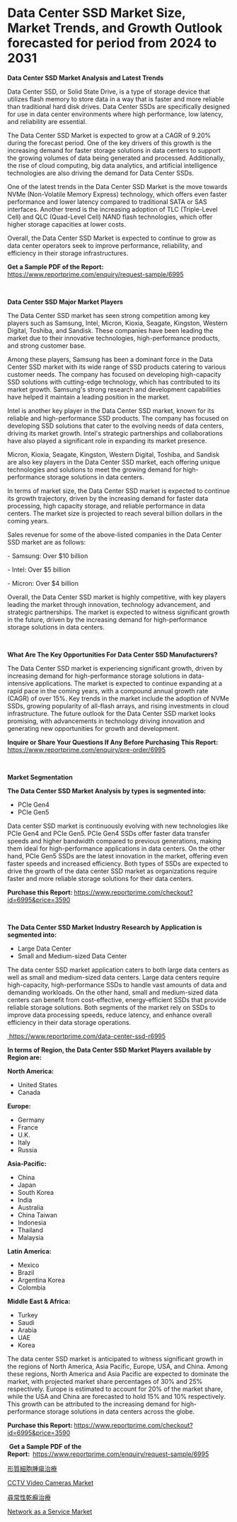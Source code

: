 <p><h1>Data Center SSD Market Size, Market Trends, and Growth Outlook forecasted for period from 2024 to 2031</h1></p><p><strong>Data Center SSD Market Analysis and Latest Trends</strong></p>
<p><p>Data Center SSD, or Solid State Drive, is a type of storage device that utilizes flash memory to store data in a way that is faster and more reliable than traditional hard disk drives. Data Center SSDs are specifically designed for use in data center environments where high performance, low latency, and reliability are essential.</p><p>The Data Center SSD Market is expected to grow at a CAGR of 9.20% during the forecast period. One of the key drivers of this growth is the increasing demand for faster storage solutions in data centers to support the growing volumes of data being generated and processed. Additionally, the rise of cloud computing, big data analytics, and artificial intelligence technologies are also driving the demand for Data Center SSDs.</p><p>One of the latest trends in the Data Center SSD Market is the move towards NVMe (Non-Volatile Memory Express) technology, which offers even faster performance and lower latency compared to traditional SATA or SAS interfaces. Another trend is the increasing adoption of TLC (Triple-Level Cell) and QLC (Quad-Level Cell) NAND flash technologies, which offer higher storage capacities at lower costs.</p><p>Overall, the Data Center SSD Market is expected to continue to grow as data center operators seek to improve performance, reliability, and efficiency in their storage infrastructures.</p></p>
<p><strong>Get a Sample PDF of the Report:&nbsp;</strong> <a href="https://www.reportprime.com/enquiry/request-sample/6995">https://www.reportprime.com/enquiry/request-sample/6995</a></p>
<p>&nbsp;</p>
<p><strong>Data Center SSD Major Market Players</strong></p>
<p><p>The Data Center SSD market has seen strong competition among key players such as Samsung, Intel, Micron, Kioxia, Seagate, Kingston, Western Digital, Toshiba, and Sandisk. These companies have been leading the market due to their innovative technologies, high-performance products, and strong customer base.</p><p>Among these players, Samsung has been a dominant force in the Data Center SSD market with its wide range of SSD products catering to various customer needs. The company has focused on developing high-capacity SSD solutions with cutting-edge technology, which has contributed to its market growth. Samsung's strong research and development capabilities have helped it maintain a leading position in the market.</p><p>Intel is another key player in the Data Center SSD market, known for its reliable and high-performance SSD products. The company has focused on developing SSD solutions that cater to the evolving needs of data centers, driving its market growth. Intel's strategic partnerships and collaborations have also played a significant role in expanding its market presence.</p><p>Micron, Kioxia, Seagate, Kingston, Western Digital, Toshiba, and Sandisk are also key players in the Data Center SSD market, each offering unique technologies and solutions to meet the growing demand for high-performance storage solutions in data centers.</p><p>In terms of market size, the Data Center SSD market is expected to continue its growth trajectory, driven by the increasing demand for faster data processing, high capacity storage, and reliable performance in data centers. The market size is projected to reach several billion dollars in the coming years.</p><p>Sales revenue for some of the above-listed companies in the Data Center SSD market are as follows:</p><p>- Samsung: Over $10 billion</p><p>- Intel: Over $5 billion</p><p>- Micron: Over $4 billion</p><p>Overall, the Data Center SSD market is highly competitive, with key players leading the market through innovation, technology advancement, and strategic partnerships. The market is expected to witness significant growth in the future, driven by the increasing demand for high-performance storage solutions in data centers.</p></p>
<p>&nbsp;</p>
<p><strong>What Are The Key Opportunities For Data Center SSD Manufacturers?</strong></p>
<p><p>The Data Center SSD market is experiencing significant growth, driven by increasing demand for high-performance storage solutions in data-intensive applications. The market is expected to continue expanding at a rapid pace in the coming years, with a compound annual growth rate (CAGR) of over 15%. Key trends in the market include the adoption of NVMe SSDs, growing popularity of all-flash arrays, and rising investments in cloud infrastructure. The future outlook for the Data Center SSD market looks promising, with advancements in technology driving innovation and generating new opportunities for growth and development.</p></p>
<p><strong>Inquire or Share Your Questions If Any Before Purchasing This Report:</strong> <a href="https://www.reportprime.com/enquiry/pre-order/6995">https://www.reportprime.com/enquiry/pre-order/6995</a></p>
<p>&nbsp;</p>
<p><strong>Market Segmentation</strong></p>
<p><strong>The Data Center SSD Market Analysis by types is segmented into:</strong></p>
<p><ul><li>PCIe Gen4</li><li>PCIe Gen5</li></ul></p>
<p><p>Data center SSD market is continuously evolving with new technologies like PCIe Gen4 and PCIe Gen5. PCIe Gen4 SSDs offer faster data transfer speeds and higher bandwidth compared to previous generations, making them ideal for high-performance applications in data centers. On the other hand, PCIe Gen5 SSDs are the latest innovation in the market, offering even faster speeds and increased efficiency. Both types of SSDs are expected to drive the growth of the data center SSD market as organizations require faster and more reliable storage solutions for their data centers.</p></p>
<p><strong>Purchase this Report:&nbsp;</strong><a href="https://www.reportprime.com/checkout?id=6995&price=3590">https://www.reportprime.com/checkout?id=6995&price=3590</a></p>
<p>&nbsp;</p>
<p><strong>The Data Center SSD Market Industry Research by Application is segmented into:</strong></p>
<p><ul><li>Large Data Center</li><li>Small and Medium-sized Data Center</li></ul></p>
<p><p>The data center SSD market application caters to both large data centers as well as small and medium-sized data centers. Large data centers require high-capacity, high-performance SSDs to handle vast amounts of data and demanding workloads. On the other hand, small and medium-sized data centers can benefit from cost-effective, energy-efficient SSDs that provide reliable storage solutions. Both segments of the market rely on SSDs to improve data processing speeds, reduce latency, and enhance overall efficiency in their data storage operations.</p></p>
<p><a href="https://www.reportprime.com/data-center-ssd-r6995">&nbsp;https://www.reportprime.com/data-center-ssd-r6995</a></p>
<p><strong>In terms of Region, the Data Center SSD Market Players available by Region are:</strong></p>
<p>
    <p> <strong> North America: </strong>
        <ul>
            <li>United States</li>
            <li>Canada</li>
        </ul>
        </p> 
    <p> <strong> Europe: </strong>
        <ul>
            <li>Germany</li>
            <li>France</li>
            <li>U.K.</li>
            <li>Italy</li>
            <li>Russia</li>
        </ul>
        </p> 
    <p> <strong> Asia-Pacific: </strong>
        <ul>
            <li>China</li>
            <li>Japan</li>
            <li>South Korea</li>
            <li>India</li>
            <li>Australia</li>
            <li>China Taiwan</li>
            <li>Indonesia</li>
            <li>Thailand</li>
            <li>Malaysia</li>
        </ul>
        </p> 
    <p> <strong> Latin America: </strong>
        <ul>
            <li>Mexico</li>
            <li>Brazil</li>
            <li>Argentina Korea</li>
            <li>Colombia</li>
        </ul>
        </p> 
    <p> <strong> Middle East & Africa: </strong>
        <ul>
            <li>Turkey</li>
            <li>Saudi</li>
            <li>Arabia</li>
            <li>UAE</li>
            <li>Korea</li>
        </ul>
    </p>
    </p>
<p><p>The data center SSD market is anticipated to witness significant growth in the regions of North America, Asia Pacific, Europe, USA, and China. Among these regions, North America and Asia Pacific are expected to dominate the market, with projected market share percentages of 30% and 25% respectively. Europe is estimated to account for 20% of the market share, while the USA and China are forecasted to hold 15% and 10% respectively. This growth can be attributed to the increasing demand for high-performance storage solutions in data centers across the globe.</p></p>
<p><strong>Purchase this Report: </strong><a href="https://www.reportprime.com/checkout?id=6995&price=3590">https://www.reportprime.com/checkout?id=6995&price=3590</a></p>
<p>&nbsp;<strong>Get a Sample PDF of the Report:&nbsp;&nbsp;</strong><a href="https://www.reportprime.com/enquiry/request-sample/6995">https://www.reportprime.com/enquiry/request-sample/6995</a></p>
<p><strong></strong></p>
<p><p><a href="https://github.com/SkylarDaniel70/Market-Research-Report-List-1/blob/main/980847075819.md">形質細胞腫瘍治療</a></p><p><a href="https://github.com/SheilaBruen2023/Market-Research-Report-List-1/blob/main/cctv-video-cameras-market.md">CCTV Video Cameras Market</a></p><p><a href="https://github.com/RandallRunte2023/Market-Research-Report-List-1/blob/main/302432575818.md">尋常性乾癬治療</a></p><p><a href="https://github.com/marthawweekle/Market-Research-Report-List-1/blob/main/network-as-a-service-market.md">Network as a Service Market</a></p></p>